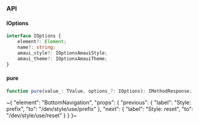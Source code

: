 

### API

#### IOptions

```ts
interface IOptions {
    element?: Element;
    name?: string;
    amaui_style?: IOptionsAmauiStyle;
    amaui_theme?: IOptionsAmauiTheme;
}
```

#### pure

```ts
function pure(value_: TValue, options_?: IOptions): IMethodResponse;
```


~{
  "element": "BottomNavigation",
  "props": {
    "previous": {
      "label": "Style: prefix",
      "to": "/dev/style/use/prefix"
    },
    "next": {
      "label": "Style: reset",
      "to": "/dev/style/use/reset"
    }
  }
}~